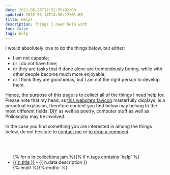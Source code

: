 ```yaml
---
date: 2021-05-25T17:52:55+02:00
updated: 2022-03-14T14:58:17+01:00
title: Help!
description: Things I need help with
toc: false
tags: help
---
```

I would absolutely love to do the things below, but either:
- I am not capable;
- or I do not have time;
- or they are tasks that if done alone are tremendously boring, while with other people become much more enjoyable;
- or I think they are good ideas, but I am not the right person to develop them.

Hence, the purpose of this page is to collect all of the things I need help for. Please note that my head, as [this website’s favicon](/favicon-180.png 'Wide favicon of tommi.space') masterfully displays, is a perpetual explosion, therefore content you find below may belong to the most different fields: <abbr title='Do It Yourself'>DIY</abbr> as well as poetry, computer stuff as well as Philosophy may be involved.

In the case you find something you are interested in among the things below, do not hesitate to <a href='surfing@tommi.space?subject=I can help you with {{ title }}' target='_blank' title='Write me an email'>contact me</a> or <a href='#comment' title='leave a comment'>to drop a comment</a>.

<br>
<br>

<ul>{% for n in collections.jam %}{% if n.tags contains 'help' %}<li><a href='{{ n.url }}' title='{{ n.title }}'>{{ n.title }}</a> - {{ n.data.description }}</li>{% endif %}{% endfor %}</ul>

[contact]: https://tommi.space/contact 'Contact me'
